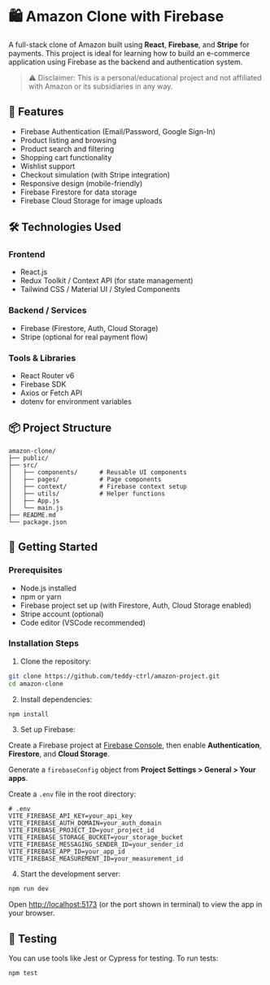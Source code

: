 # 🛍️ Amazon Clone with Firebase

A full-stack clone of Amazon built using **React**, **Firebase**, and **Stripe** for payments. This project is ideal for learning how to build an e-commerce application using Firebase as the backend and authentication system.

> ⚠️ Disclaimer: This is a personal/educational project and not affiliated with Amazon or its subsidiaries in any way.

## 🔧 Features

- Firebase Authentication (Email/Password, Google Sign-In)
- Product listing and browsing
- Product search and filtering
- Shopping cart functionality
- Wishlist support
- Checkout simulation (with Stripe integration)
- Responsive design (mobile-friendly)
- Firebase Firestore for data storage
- Firebase Cloud Storage for image uploads

## 🛠️ Technologies Used

### Frontend
- React.js
- Redux Toolkit / Context API (for state management)
- Tailwind CSS / Material UI / Styled Components

### Backend / Services
- Firebase (Firestore, Auth, Cloud Storage)
- Stripe (optional for real payment flow)

### Tools & Libraries
- React Router v6
- Firebase SDK
- Axios or Fetch API
- dotenv for environment variables

## 📦 Project Structure

```
amazon-clone/
├── public/
├── src/
│   ├── components/      # Reusable UI components
│   ├── pages/           # Page components
│   ├── context/         # Firebase context setup
│   ├── utils/           # Helper functions
│   ├── App.js
│   └── main.js
├── README.md
└── package.json
```

## 🚀 Getting Started

### Prerequisites

- Node.js installed
- npm or yarn
- Firebase project set up (with Firestore, Auth, Cloud Storage enabled)
- Stripe account (optional)
- Code editor (VSCode recommended)

### Installation Steps

1. Clone the repository:
```bash
git clone https://github.com/teddy-ctrl/amazon-project.git
cd amazon-clone
```

2. Install dependencies:
```bash
npm install
```

3. Set up Firebase:

Create a Firebase project at [Firebase Console](https://console.firebase.google.com), then enable **Authentication**, **Firestore**, and **Cloud Storage**.

Generate a `firebaseConfig` object from **Project Settings > General > Your apps**.

Create a `.env` file in the root directory:
```env
# .env
VITE_FIREBASE_API_KEY=your_api_key
VITE_FIREBASE_AUTH_DOMAIN=your_auth_domain
VITE_FIREBASE_PROJECT_ID=your_project_id
VITE_FIREBASE_STORAGE_BUCKET=your_storage_bucket
VITE_FIREBASE_MESSAGING_SENDER_ID=your_sender_id
VITE_FIREBASE_APP_ID=your_app_id
VITE_FIREBASE_MEASUREMENT_ID=your_measurement_id
```

4. Start the development server:
```bash
npm run dev
```

Open [http://localhost:5173](http://localhost:5173) (or the port shown in terminal) to view the app in your browser.

## 🧪 Testing

You can use tools like Jest or Cypress for testing. To run tests:
```bash
npm test
```
